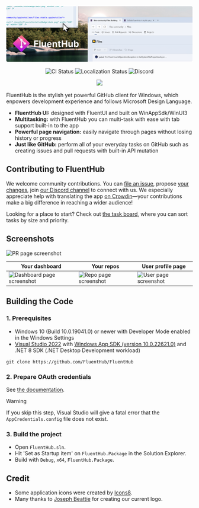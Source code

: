 <p align="center">
  <img alt="FluentHub hero image" src="./assets/header.png" />
</p>

<p align="center">
  <a style="text-decoration:none" href="https://github.com/0x5bfa/FluentHub/actions/workflows/ci.yml">
    <img src="https://github.com/0x5bfa/FluentHub/actions/workflows/ci.yml/badge.svg" alt="CI Status" /></a>
  <a style="text-decoration:none" href="https://crowdin.com/project/fluenthub">
    <img src="https://badges.crowdin.net/fluenthub/localized.svg" alt="Localization Status" /></a>
  <a style="text-decoration:none" href="https://dsc.gg/fluenthub">
    <img src="https://img.shields.io/discord/935562861701390336?label=Discord&color=7289da" alt="Discord" /></a>
</p>
<p align="center">
  <a style="text-decoration:none" href="https://apps.microsoft.com/store/detail/fluenthub/9nkb9hx8rjz3">
    <picture>
      <source media="(prefers-color-scheme: light)" srcset="https://get.microsoft.com/images/en-us%20dark.svg" width="200" />
      <img src="https://get.microsoft.com/images/en-us%20light.svg" width="200" />
    </picture></a>
</p>

FluentHub is the stylish yet powerful GitHub client for Windows, which enpowers development experience and follows Microsoft Design Language.

- **FluentHub UI:** designed with FluentUI and built on WinAppSdk/WinUI3
- **Multitasking:** with FluentHub you can multi-task with ease with tab support built-in to the app
- **Powerful page navigation:** easily navigate through pages without losing history or progress
- **Just like GitHub:** perform all of your everyday tasks on GitHub such as creating issues and pull requests with built-in API mutation

## Contributing to FluentHub

We welcome community contributions. You can [file an issue](https://github.com/FluentHub/FluentHub/issues/new/choos), propose [your changes](https://github.com/FluentHub/FluentHub/pulls), join [our Discord channel](https://dsc.gg/fluenthub) to connect with us. We especially appreciate help with translating the app [on Crowdin](https://crowdin.com/project/fluenthub)—your contributions make a big difference in reaching a wider audience!

Looking for a place to start? Check out [the task board](https://github.com/users/0x5bfa/projects/7/views/2), where you can sort tasks by size and priority.

## Screenshots

![PR page screenshot](/assets/screenshots/page-pr.png)

Your dashboard|Your repos|User profile page
---|---|---
![Dashboard page screenshot](/assets/screenshots/page-dashboard.png)|![Repo page screenshot](/assets/screenshots/page-repo.png)|![User page screenshot](/assets/screenshots/page-user.png)

## Building the Code

### 1. Prerequisites

- Windows 10 (Build 10.0.19041.0) or newer with Developer Mode enabled in the Windows Settings
- [Visual Studio 2022](https://visualstudio.microsoft.com/vs/) with [Windows App SDK (version 10.0.22621.0)](https://developer.microsoft.com/en-us/windows/downloads/windows-sdk/) and .NET 8 SDK (.NET Desktop Development workload)

```
git clone https://github.com/FluentHub/FluentHub
```

### 2. Prepare OAuth credentials

See [the documentation](../docs/credentials.md).

> [!WARNING]  
> If you skip this step, Visual Studio will give a fatal error that the `AppCredentials.config` file does not exist.

### 3. Build the project

- Open `FluentHub.sln`.
- Hit 'Set as Startup item' on `FluentHub.Package` in the Solution Explorer.
- Build with `Debug`, `x64`, `FluentHub.Package`.

## Credit

- Some application icons were created by [Icons8](https://github.com/icons8).
- Many thanks to [Joseph Beattie](https://github.com/josephbeattie) for creating our current logo.

